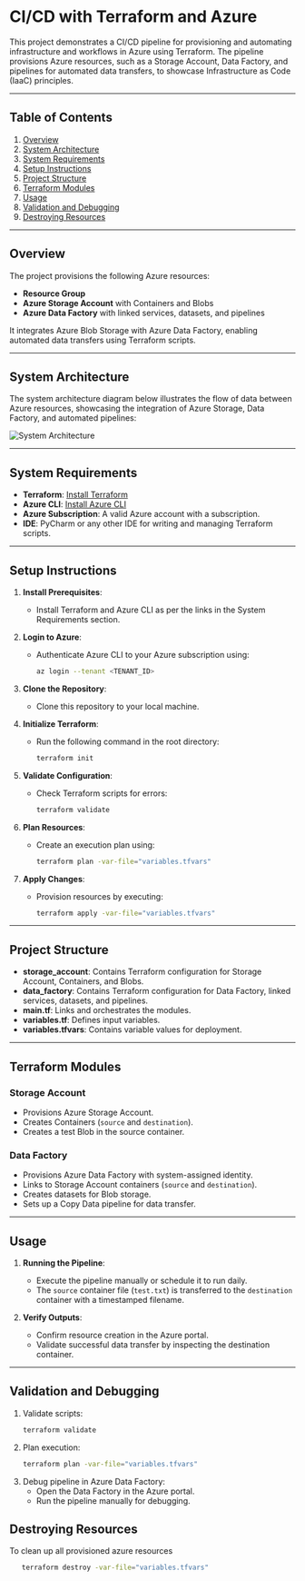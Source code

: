 # CI/CD with Terraform and Azure

This project demonstrates a CI/CD pipeline for provisioning and automating infrastructure and workflows in Azure using Terraform. The pipeline provisions Azure resources, such as a Storage Account, Data Factory, and pipelines for automated data transfers, to showcase Infrastructure as Code (IaaC) principles.

---

## Table of Contents
1. [Overview](#overview)
2. [System Architecture](#system-architecture)
3. [System Requirements](#system-requirements)
4. [Setup Instructions](#setup-instructions)
5. [Project Structure](#project-structure)
6. [Terraform Modules](#terraform-modules)
7. [Usage](#usage)
8. [Validation and Debugging](#validation-and-debugging)
9. [Destroying Resources](#destroying-resources)

---

## Overview

The project provisions the following Azure resources:
- **Resource Group**
- **Azure Storage Account** with Containers and Blobs
- **Azure Data Factory** with linked services, datasets, and pipelines

It integrates Azure Blob Storage with Azure Data Factory, enabling automated data transfers using Terraform scripts.

---

## System Architecture

The system architecture diagram below illustrates the flow of data between Azure resources, showcasing the integration of Azure Storage, Data Factory, and automated pipelines:

![System Architecture](https://github.com/user-attachments/assets/be58985a-d975-4af8-a8bf-f8a8736b7a0a)


---

## System Requirements

- **Terraform**: [Install Terraform](https://developer.hashicorp.com/terraform/install)
- **Azure CLI**: [Install Azure CLI](https://learn.microsoft.com/en-us/cli/azure/install-azure-cli-windows?tabs=azure-cli#install-or-update)
- **Azure Subscription**: A valid Azure account with a subscription.
- **IDE**: PyCharm or any other IDE for writing and managing Terraform scripts.

---

## Setup Instructions

1. **Install Prerequisites**:
   - Install Terraform and Azure CLI as per the links in the System Requirements section.

2. **Login to Azure**:
   - Authenticate Azure CLI to your Azure subscription using:
     ```bash
     az login --tenant <TENANT_ID>
     ```

3. **Clone the Repository**:
   - Clone this repository to your local machine.

4. **Initialize Terraform**:
   - Run the following command in the root directory:
     ```bash
     terraform init
     ```

5. **Validate Configuration**:
   - Check Terraform scripts for errors:
     ```bash
     terraform validate
     ```

6. **Plan Resources**:
   - Create an execution plan using:
     ```bash
     terraform plan -var-file="variables.tfvars"
     ```

7. **Apply Changes**:
   - Provision resources by executing:
     ```bash
     terraform apply -var-file="variables.tfvars"
     ```

---

## Project Structure

- **storage_account**: Contains Terraform configuration for Storage Account, Containers, and Blobs.
- **data_factory**: Contains Terraform configuration for Data Factory, linked services, datasets, and pipelines.
- **main.tf**: Links and orchestrates the modules.
- **variables.tf**: Defines input variables.
- **variables.tfvars**: Contains variable values for deployment.

---

## Terraform Modules

### Storage Account
- Provisions Azure Storage Account.
- Creates Containers (`source` and `destination`).
- Creates a test Blob in the source container.

### Data Factory
- Provisions Azure Data Factory with system-assigned identity.
- Links to Storage Account containers (`source` and `destination`).
- Creates datasets for Blob storage.
- Sets up a Copy Data pipeline for data transfer.

---

## Usage

1. **Running the Pipeline**:
   - Execute the pipeline manually or schedule it to run daily.
   - The `source` container file (`test.txt`) is transferred to the `destination` container with a timestamped filename.

2. **Verify Outputs**:
   - Confirm resource creation in the Azure portal.
   - Validate successful data transfer by inspecting the destination container.

---

## Validation and Debugging

1. Validate scripts:
   ```bash
   terraform validate
2. Plan execution:
   ```bash
   terraform plan -var-file="variables.tfvars"
   ```
3. Debug pipeline in Azure Data Factory:
   - Open the Data Factory in the Azure portal.
   - Run the pipeline manually for debugging.

## Destroying Resources
To clean up all provisioned azure resources
```bash
   terraform destroy -var-file="variables.tfvars"
```



